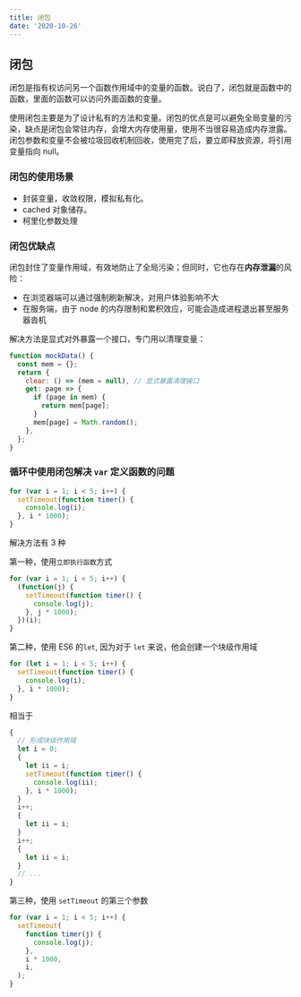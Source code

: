 ```yaml
---
title: 闭包
date: '2020-10-26'
---
```


## 闭包

闭包是指有权访问另一个函数作用域中的变量的函数。说白了，闭包就是函数中的函数，里面的函数可以访问外面函数的变量。

使用闭包主要是为了设计私有的方法和变量。闭包的优点是可以避免全局变量的污染，缺点是闭包会常驻内存，会增大内存使用量，使用不当很容易造成内存泄露。闭包参数和变量不会被垃圾回收机制回收，使用完了后，要立即释放资源，将引用变量指向 null。

### 闭包的使用场景

- 封装变量，收敛权限，模拟私有化。
- cached 对象储存。
- 柯里化参数处理

### 闭包优缺点

闭包封住了变量作用域，有效地防止了全局污染；但同时，它也存在**内存泄漏**的风险：

- 在浏览器端可以通过强制刷新解决，对用户体验影响不大
- 在服务端，由于 node 的内存限制和累积效应，可能会造成进程退出甚至服务器沓机

解决方法是显式对外暴露一个接口，专门用以清理变量：

```js
function mockData() {
  const mem = {};
  return {
    clear: () => (mem = null), // 显式暴露清理接口
    get: page => {
      if (page in mem) {
        return mem[page];
      }
      mem[page] = Math.random();
    },
  };
}
```

### 循环中使用闭包解决 `var` 定义函数的问题

```js
for (var i = 1; i < 5; i++) {
  setTimeout(function timer() {
    console.log(i);
  }, i * 1000);
}
```

解决方法有 3 种

第一种，使用`立即执行函数`方式

```js
for (var i = 1; i < 5; i++) {
  (function(j) {
    setTimeout(function timer() {
      console.log(j);
    }, j * 1000);
  })(i);
}
```

第二种，使用 ES6 的`let`, 因为对于 `let` 来说，他会创建一个块级作用域

```js
for (let i = 1; i < 5; i++) {
  setTimeout(function timer() {
    console.log(i);
  }, i * 1000);
}
```

相当于

```js
{
  // 形成块级作用域
  let i = 0;
  {
    let ii = i;
    setTimeout(function timer() {
      console.log(ii);
    }, i * 1000);
  }
  i++;
  {
    let ii = i;
  }
  i++;
  {
    let ii = i;
  }
  // ...
}
```

第三种，使用 `setTimeout` 的第三个参数

```js
for (var i = 1; i < 5; i++) {
  setTimeout(
    function timer(j) {
      console.log(j);
    },
    i * 1000,
    i,
  );
}
```
